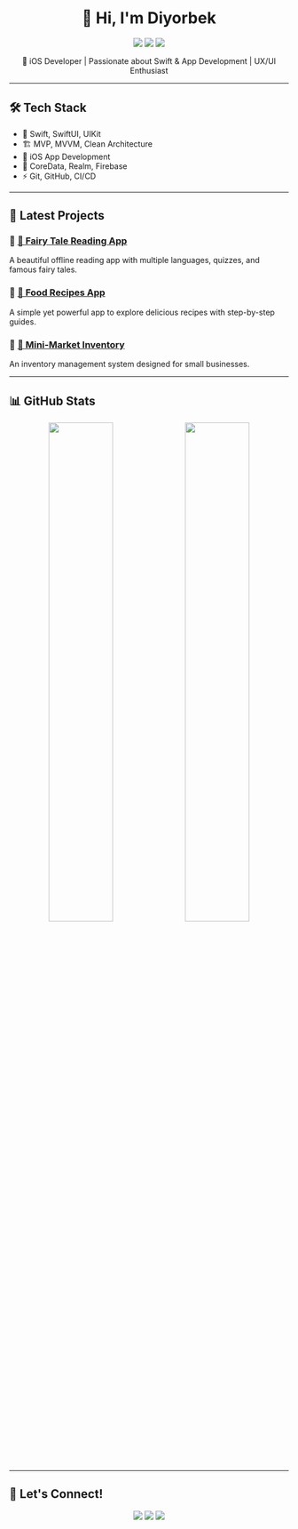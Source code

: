<h1 align="center">👋 Hi, I'm Diyorbek</h1>

<p align="center">
  <img src="https://img.shields.io/badge/Swift-FA7343?style=for-the-badge&logo=swift&logoColor=white">
  <img src="https://img.shields.io/badge/iOS-000000?style=for-the-badge&logo=apple&logoColor=white">
  <img src="https://img.shields.io/badge/Xcode-147EFB?style=for-the-badge&logo=xcode&logoColor=white">
</p>

<p align="center">
  🚀 iOS Developer | Passionate about Swift & App Development | UX/UI Enthusiast
</p>

---

## 🛠 **Tech Stack**
- 🚀 Swift, SwiftUI, UIKit  
- 🏗 MVP, MVVM, Clean Architecture  
- 📱 iOS App Development  
- 🔗 CoreData, Realm, Firebase  
- ⚡ Git, GitHub, CI/CD  

---

## 📲 **Latest Projects**
### 🔹 [📖 Fairy Tale Reading App](https://github.com/yourproject)
A beautiful offline reading app with multiple languages, quizzes, and famous fairy tales.

### 🔹 [🍔 Food Recipes App](https://github.com/yourproject)
A simple yet powerful app to explore delicious recipes with step-by-step guides.

### 🔹 [🛒 Mini-Market Inventory](https://github.com/yourproject)
An inventory management system designed for small businesses.

---

## 📊 **GitHub Stats**
<p align="center">
  <img src="https://github-readme-stats.vercel.app/api?username=yourusername&show_icons=true&theme=radical" width="48%">
  <img src="https://github-readme-streak-stats.herokuapp.com/?user=yourusername&theme=radical" width="48%">
</p>

---

## 📩 **Let's Connect!**
<p align="center">
  <a href="https://linkedin.com/in/diyorbek-hikmatullayev-97245a282/"><img src="https://img.shields.io/badge/LinkedIn-0A66C2?style=for-the-badge&logo=linkedin&logoColor=white"></a>
  <a href="https://twitter.com/yourhandle"><img src="https://img.shields.io/badge/Twitter-1DA1F2?style=for-the-badge&logo=twitter&logoColor=white"></a>
  <a href="mailto:your.email@gmail.com"><img src="https://img.shields.io/badge/Email-D14836?style=for-the-badge&logo=gmail&logoColor=white"></a>
</p>
